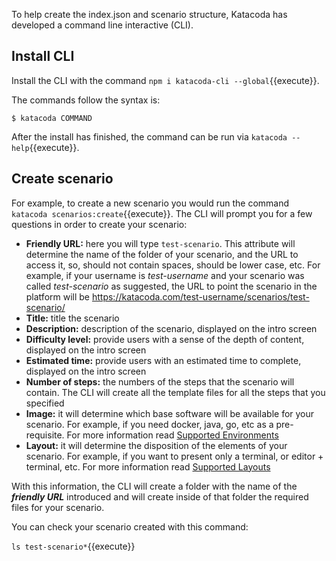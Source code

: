 To help create the index.json and scenario structure, Katacoda has developed a command line interactive (CLI).

## Install CLI

Install the CLI with the command `npm i katacoda-cli --global`{{execute}}.

The commands follow the syntax is:

`$ katacoda COMMAND`

After the install has finished, the command can be run via `katacoda --help`{{execute}}.

## Create scenario

For example, to create a new scenario you would run the command `katacoda scenarios:create`{{execute}}. The CLI will prompt you for a few questions in order to create your scenario:

- **Friendly URL:** here you will type `test-scenario`. This attribute will determine the name of the folder of your scenario, and the URL to access it, so, should not contain spaces, should be lower case, etc. For example, if your username is *test-username* and your scenario was called *test-scenario* as suggested, the URL to point the scenario in the platform will be https://katacoda.com/test-username/scenarios/test-scenario/
- **Title:** title the scenario
- **Description:** description of the scenario, displayed on the intro screen
- **Difficulty level:** provide users with a sense of the depth of content, displayed on the intro screen
- **Estimated time:** provide users with an estimated time to complete, displayed on the intro screen
- **Number of steps:** the numbers of the steps that the scenario will contain. The CLI will create all the template files for all the steps that you specified
- **Image:** it will determine which base software will be available for your scenario. For example, if you need docker, java, go, etc as a pre-requisite. For more information read [Supported Environments](https://www.katacoda.community/essentials/environments.html)
- **Layout:** it will determine the disposition of the elements of your scenario. For example, if you want to present only a terminal, or editor + terminal, etc. For more information read [Supported Layouts](https://www.katacoda.community/essentials/layouts.html)

With this information, the CLI will create a folder with the name of the ***friendly URL*** introduced and will create inside of that folder the required files for your scenario.

You can check your scenario created with this command:

`ls test-scenario*`{{execute}}
